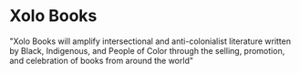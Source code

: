 # Xolo Books 

"Xolo Books will amplify intersectional and anti-colonialist literature written by Black, Indigenous, and People of Color through the selling, promotion, and celebration of books from around the world"


